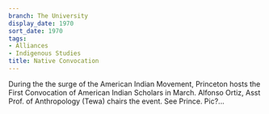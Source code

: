 ```yaml
---
branch: The University
display_date: 1970
sort_date: 1970
tags:
- Alliances
- Indigenous Studies
title: Native Convocation
---
```


During the the surge of the American Indian Movement, Princeton hosts the First Convocation of American Indian Scholars in March. Alfonso Ortiz, Asst Prof. of Anthropology (Tewa) chairs the event. See Prince. Pic?...